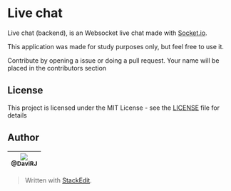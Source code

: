 # Live chat
Live chat (backend), is an Websocket live chat made with [Socket.io](https://socket.io/). 

This application was made for study purposes only, but feel free to use it. 

Contribute by opening a issue or doing a pull request. Your name will be placed in the contributors section 

## License
This project is licensed under the MIT License - see the [LICENSE](https://github.com/DaviRJ/live-chat-backend/blob/master/LICENSE) file for details

## Author
[<img src="https://avatars0.githubusercontent.com/u/28058907?s=115&v=3"><br><sub>@DaviRJ</sub>](https://github.com/DaviRJ) |
| :---: |

> Written with [StackEdit](https://stackedit.io/).
